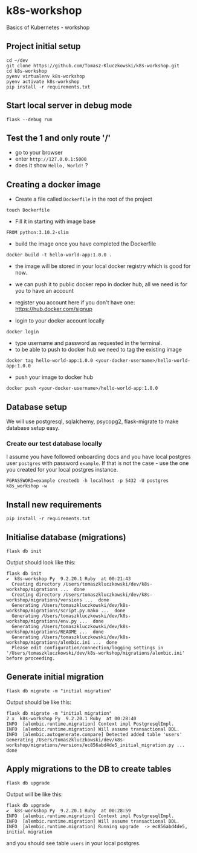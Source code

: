 # k8s-workshop
Basics of Kubernetes - workshop

## Project initial setup

```shell
cd ~/dev
git clone https://github.com/Tomasz-Kluczkowski/k8s-workshop.git
cd k8s-workshop
pyenv virtualenv k8s-workshop
pyenv activate k8s-workshop
pip install -r requirements.txt
```

## Start local server in debug mode

```shell
flask --debug run
```

## Test the 1 and only route '/'
- go to your browser
- enter `http://127.0.0.1:5000`
- does it show `Hello, World!` ?

## Creating a docker image
- Create a file called `Dockerfile` in the root of the project 

```shell
touch Dockerfile
```

- Fill it in starting with image base

```shell
FROM python:3.10.2-slim
```

- build the image once you have completed the Dockerfile

```shell
docker build -t hello-world-app:1.0.0 .
```

- the image will be stored in your local docker registry which is good for now.

- we can push it to public docker repo in docker hub, all we need is for you to have an account
- register you account here if you don't have one: https://hub.docker.com/signup
- login to your docker account locally

```shell
docker login
```

- type username and password as requested in the terminal.
- to be able to push to docker hub we need to tag the existing image

```shell
docker tag hello-world-app:1.0.0 <your-docker-username>/hello-world-app:1.0.0
```

- push your image to docker hub

```shell
docker push <your-docker-username>/hello-world-app:1.0.0
```

## Database setup

We will use postgresql, sqlalchemy, psycopg2, flask-migrate to make database setup easy.

### Create our test database locally

I assume you have followed onboarding docs and you have local postgres user `postgres` with password `example`.
If that is not the case - use the one you created for your local postgres instance.

```shell
PGPASSWORD=example createdb -h localhost -p 5432 -U postgres k8s_workshop -w
```

## Install new requirements

```shell
pip install -r requirements.txt
```


## Initialise database (migrations)

```shell
flask db init
```

Output should look like this:

```shell
flask db init                                                                                                                                                                                                                                                                                                                                                                                                                                   ✔  k8s-workshop Py  9.2.20.1 Ruby  at 00:21:43 
  Creating directory /Users/tomaszkluczkowski/dev/k8s-workshop/migrations ...  done
  Creating directory /Users/tomaszkluczkowski/dev/k8s-workshop/migrations/versions ...  done
  Generating /Users/tomaszkluczkowski/dev/k8s-workshop/migrations/script.py.mako ...  done
  Generating /Users/tomaszkluczkowski/dev/k8s-workshop/migrations/env.py ...  done
  Generating /Users/tomaszkluczkowski/dev/k8s-workshop/migrations/README ...  done
  Generating /Users/tomaszkluczkowski/dev/k8s-workshop/migrations/alembic.ini ...  done
  Please edit configuration/connection/logging settings in '/Users/tomaszkluczkowski/dev/k8s-workshop/migrations/alembic.ini' before proceeding.
```

## Generate initial migration

```shell
flask db migrate -m "initial migration"
```

Output should be like this:

```shell
flask db migrate -m "initial migration"                                                                                                                                                                                                                                                                                                                                                                                                       2 х  k8s-workshop Py  9.2.20.1 Ruby  at 00:28:40 
INFO  [alembic.runtime.migration] Context impl PostgresqlImpl.
INFO  [alembic.runtime.migration] Will assume transactional DDL.
INFO  [alembic.autogenerate.compare] Detected added table 'users'
Generating /Users/tomaszkluczkowski/dev/k8s-workshop/migrations/versions/ec856abd4de5_initial_migration.py ...  done
```

## Apply migrations to the DB to create tables

```shell
flask db upgrade
```

Output will be like this:

```shell
flask db upgrade                                                                                                                                                                                                                                                                                                                                                                                                                                ✔  k8s-workshop Py  9.2.20.1 Ruby  at 00:28:59 
INFO  [alembic.runtime.migration] Context impl PostgresqlImpl.
INFO  [alembic.runtime.migration] Will assume transactional DDL.
INFO  [alembic.runtime.migration] Running upgrade  -> ec856abd4de5, initial migration
```

and you should see table `users` in your local postgres.
